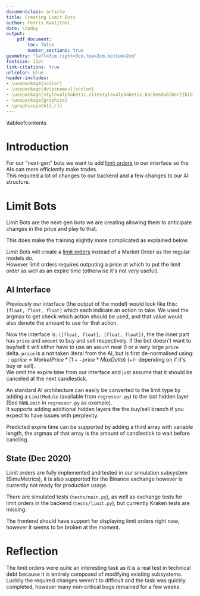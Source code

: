 ```yaml
---
documentclass: article
title: Creating Limit Bots 
author: Ferris Kwaijtaal
date: \today
output:
    pdf_document:
        toc: false
        number_sections: true
geometry: "left=3cm,right=3cm,top=2cm,bottom=2cm"
fontsize: 11pt
link-citations: true
urlcolor: blue
header-includes:
- \usepackage{xcolor}
- \usepackage[dvipsnames]{xcolor}
- \usepackage[style=alphabetic,citestyle=alphabetic,backend=biber]{biblatex}
- \usepackage{graphicx}
- \graphicspath{{./}}
---
```


\tableofcontents


# Introduction
For our "next-gen" bots we want to add [limit orders](https://www.investopedia.com/terms/l/limitorder.asp) to our interface so the AIs can more efficiently make trades. \
This required a lot of changes to our backend and a few changes to our AI structure.

# Limit Bots
Limit Bots are the next-gen bots we are creating allowing them to anticipate changes in the price and play to that.

This does make the training slightly more complicated as explained below.

Limit Bots will create a [limit orders](https://www.investopedia.com/terms/l/limitorder.asp) instead of a Market Order as the regular models do. \
However limit orders requires outputing a price at which to put the limit order as well as an expire time (otherwise it's not very useful).

## AI Interface
Previously our interface (the output of the model) would look like this: `[float, float, float]` which each indicate an action to take.
We used the argmax to get check which action should be used, and that value would also denote the amount to use for that action.

Now the interface is: `([float, float], [float, float])`, the the inner part has `price` and `amount` to buy and sell respectively. If the bot doesn't want to buy/sell it will either have to use an `amount` near 0 or a very large `price` delta. `price` is a not taken literal from the AI, but is first de-normalised using: $:a price = MarketPrice * (1 +- price * MaxDelta)$ (+/- depending on if it's buy or sell). \
We omit the expire time from our interface and just assume that it should be canceled at the next candlestick. 

An standard AI architecture can easily be converted to the limit type by adding a `LimitModule` (available from `regressor.py`) to the last hidden layer (See `RNNLimit` in `regressor.py` as example). \
It supports adding additional hidden layers the the buy/sell branch if you expect to have issues with perplexity.

Predicted expire time can be supported by adding a third array with variable length, the argmax of that array is the amount of candlestick to wait before cancling.

## State (Dec 2020)
Limit orders are fully implemented and tested in our simulation subsystem (SimuMetrics), it is also supported for the Binance exchange however is currently not ready for production usage.

There are simulated tests (`tests/main.py`), as well as exchange tests for limit orders in the backend (`tests/limit.py`), but currently Kraken tests are missing.

The frontend should have support for displaying limit orders right now, however it seems to be broken at the moment.

# Reflection
The limit orders were quite an interesting task as it is a real test in technical debt because it is entirely composed of modifying existing subsystems. \
Luckily the required changes weren't to difficult and the task was quickly completed, however many non-critical bugs remained for a few weeks.

